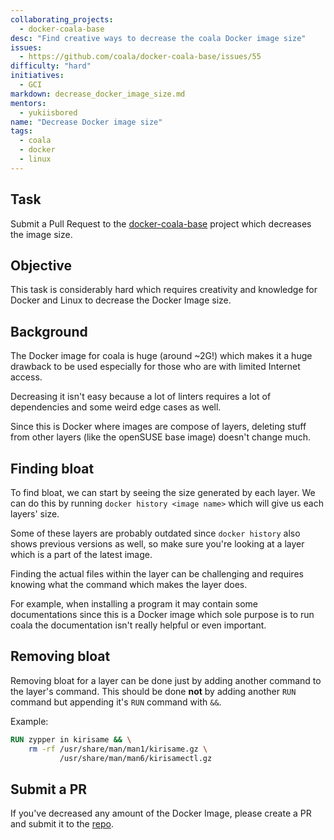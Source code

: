 ```yaml
---
collaborating_projects:
  - docker-coala-base
desc: "Find creative ways to decrease the coala Docker image size"
issues:
  - https://github.com/coala/docker-coala-base/issues/55
difficulty: "hard"
initiatives:
  - GCI
markdown: decrease_docker_image_size.md
mentors:
  - yukiisbored
name: "Decrease Docker image size"
tags:
  - coala
  - docker
  - linux
---
```


## Task

Submit a Pull Request to the [docker-coala-base][repo] project which decreases
the image size.

## Objective

This task is considerably hard which requires creativity and knowledge for
Docker and Linux to decrease the Docker Image size.

## Background

The Docker image for coala is huge (around ~2G!) which makes it a huge drawback
to be used especially for those who are with limited Internet access.

Decreasing it isn't easy because a lot of linters requires a lot of dependencies
and some weird edge cases as well.

Since this is Docker where images are compose of layers, deleting stuff from
other layers (like the openSUSE base image) doesn't change much.

## Finding bloat

To find bloat, we can start by seeing the size generated by each layer. We can
do this by running `docker history <image name>` which will give us each layers'
size.

Some of these layers are probably outdated since `docker history` also shows
previous versions as well, so make sure you're looking at a layer which is a
part of the latest image.

Finding the actual files within the layer can be challenging and requires
knowing what the command which makes the layer does.

For example, when installing a program it may contain some documentations since
this is a Docker image which sole purpose is to run coala the documentation
isn't really helpful or even important.

## Removing bloat

Removing bloat for a layer can be done just by adding another command to the
layer's command. This should be done **not** by adding another `RUN` command but
appending it's `RUN` command with `&&`.

Example:
```Dockerfile
RUN zypper in kirisame && \
    rm -rf /usr/share/man/man1/kirisame.gz \
           /usr/share/man/man6/kirisamectl.gz
```

## Submit a PR

If you've decreased any amount of the Docker Image, please create a PR and
submit it to the [repo][repo].

[repo]: https://github.com/coala/docker-coala-base
